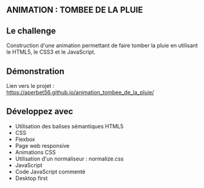 ## ANIMATION : TOMBEE DE LA PLUIE

## Le challenge

Construction d'une animation permettant de faire tomber la pluie en utilisant le HTML5, le CSS3 et le JavaScript.

## Démonstration

Lien vers le projet : https://aperbet56.github.io/animation_tombee_de_la_pluie/

## Développez avec

- Utilisation des balises sémantiques HTML5
- CSS
- Flexbox
- Page web responsive
- Animations CSS
- Utilisation d'un normaliseur : normalize.css
- JavaScript
- Code JavaScript commenté
- Desktop first
